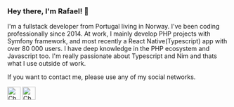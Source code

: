 ### Hey there, I'm Rafael! 👋

I'm a fullstack developer from Portugal living in Norway. I've been coding professionally since 2014. At work, I mainly develop PHP projects with Symfony framework, and most recently a React Native(Typescript) app with over 80 000 users. I have deep knowledge in the PHP ecosystem and Javascript too. I'm really passionate about Typescript and Nim and thats what I use outside of work.

If you want to contact me, please use any of my social networks.

[<img alt="Check my Twitter" src="https://image.flaticon.com/icons/svg/1409/1409937.svg" height="30">](https://twitter.com/rafmst)
[<img alt="Check my LinkedIn" src="https://image.flaticon.com/icons/svg/1409/1409945.svg" height="30">](https://www.linkedin.com/in/rafmrs/)
